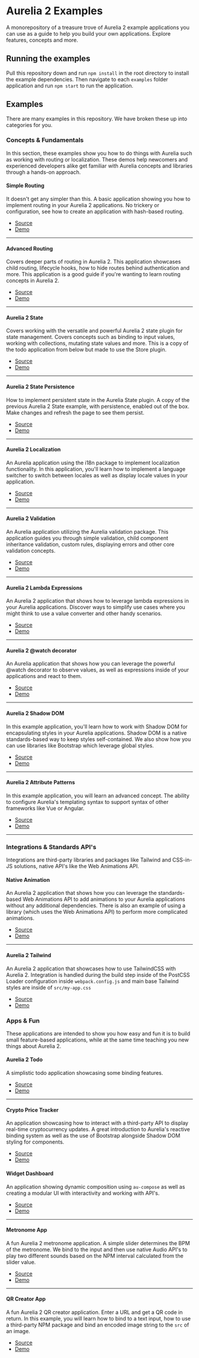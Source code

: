 # Aurelia 2 Examples

A monorepository of a treasure trove of Aurelia 2 example applications you can use as a guide to help you build your own applications. Explore features, concepts and more.

## Running the examples

Pull this repository down and run `npm install` in the root directory to install the example dependencies. Then navigate to each `examples` folder application and run `npm start` to run the application.

## Examples

There are many examples in this repository. We have broken these up into categories for you.
### Concepts & Fundamentals

In this section, these examples show you how to do things with Aurelia such as working with routing or localization. These demos help newcomers and experienced developers alike get familiar with Aurelia concepts and libraries through a hands-on approach.

#### Simple Routing

It doesn't get any simpler than this. A basic application showing you how to implement routing in your Aurelia 2 applications. No trickery or configuration, see how to create an application with hash-based routing.

- [Source](examples/simple-routing) 
- [Demo](https://simple-routing.vercel.app/)

---

#### Advanced Routing

Covers deeper parts of routing in Aurelia 2. This application showcases child routing, lifecycle hooks, how to hide routes behind authentication and more. This application is a good guide if you're wanting to learn routing concepts in Aurelia 2.

- [Source](examples/advanced-routing) 
- [Demo](https://advanced-routing.vercel.app/)

---

#### Aurelia 2 State

Covers working with the versatile and powerful Aurelia 2 state plugin for state management. Covers concepts such as binding to input values, working with collections, mutating state values and more. This is a copy of the todo application from below but made to use the Store plugin.

- [Source](examples/aurelia2-state) 
- [Demo](https://aurelia2-state.vercel.app/)

---

#### Aurelia 2 State Persistence

How to implement persistent state in the Aurelia State plugin. A copy of the previous Aurelia 2 State example, with persistence, enabled out of the box. Make changes and refresh the page to see them persist.

- [Source](examples/aurelia2-state-persistence) 
- [Demo](https://aurelia2-state-persistence.vercel.app/)

---

#### Aurelia 2 Localization

An Aurelia application using the i18n package to implement localization functionality. In this application, you'll learn how to implement a language switcher to switch between locales as well as display locale values in your application.

- [Source](examples/aurelia2-localization) 
- [Demo](https://aurelia2-localization.vercel.app/)

---

#### Aurelia 2 Validation

An Aurelia application utilizing the Aurelia validation package. This application guides you through simple validation, child component inheritance validation, custom rules, displaying errors and other core validation concepts.

- [Source](examples/aurelia2-validation) 
- [Demo](https://aurelia2-validation.vercel.app/)

---

#### Aurelia 2 Lambda Expressions

An Aurelia 2 application that shows how to leverage lambda expressions in your Aurelia applications. Discover ways to simplify use cases where you might think to use a value converter and other handy scenarios.

- [Source](examples/aurelia2-lambda-expressions) 
- [Demo](https://aurelia2-lambda-expressions.vercel.app/)

---

#### Aurelia 2 @watch decorator

An Aurelia application that shows how you can leverage the powerful @watch decorator to observe values, as well as expressions inside of your applications and react to them.

- [Source](examples/using-watch) 
- [Demo](https://using-watch.vercel.app/)

---

#### Aurelia 2 Shadow DOM

In this example application, you'll learn how to work with Shadow DOM for encapsulating styles in your Aurelia applications. Shadow DOM is a native standards-based way to keep styles self-contained. We also show how you can use libraries like Bootstrap which leverage global styles.

- [Source](examples/aurelia2-shadow-dom) 
- [Demo](https://aurelia2-shadow-dom.vercel.app/)

---

#### Aurelia 2 Attribute Patterns

In this example application, you will learn an advanced concept. The ability to configure Aurelia's templating syntax to support syntax of other frameworks like Vue or Angular.

- [Source](examples/aurelia2-attribute-patterns) 
- [Demo](https://aurelia2-attribute-patterns.vercel.app/)

---

### Integrations & Standards API's

Integrations are third-party libraries and packages like Tailwind and CSS-in-JS solutions, native API's like the Web Animations API.

#### Native Animation

An Aurelia 2 application that shows how you can leverage the standards-based Web Animations API to add animations to your Aurelia applications without any additional dependencies. There is also an example of using a library (which uses the Web Animations API) to perform more complicated animations.

- [Source](examples/animation-native)
- [Demo](https://animation-native.vercel.app/)

---

#### Aurelia 2 Tailwind

An Aurelia 2 application that showcases how to use TailwindCSS with Aurelia 2. Integration is handled during the build step inside of the PostCSS Loader configuration inside `webpack.config.js` and main base Tailwind styles are inside of `src/my-app.css`

- [Source](examples/aurelia2-tailwind) 
- [Demo](https://aurelia2-tailwind.vercel.app/)

### Apps & Fun

These applications are intended to show you how easy and fun it is to build small feature-based applications, while at the same time teaching you new things about Aurelia 2.

#### Aurelia 2 Todo

A simplistic todo application showcasing some binding features.

- [Source](examples/aurelia2-todo) 
- [Demo](https://aurelia2-todo.vercel.app/)

---

#### Crypto Price Tracker

An application showcasing how to interact with a third-party API to display real-time cryptocurrency updates. A great introduction to Aurelia's reactive binding system as well as the use of Bootstrap alongside Shadow DOM styling for components.

- [Source](examples/crypto-price-tracker) 
- [Demo](https://aurelia2-crypto-tracker.vercel.app/)

#### Widget Dashboard

An application showing dynamic composition using `au-compose` as well as creating a modular UI with interactivity and working with API's.

- [Source](examples/widget-dashboard) 
- [Demo](https://widget-dashboard.vercel.app/)

---

#### Metronome App

A fun Aurelia 2 metronome application. A simple slider determines the BPM of the metronome. We bind to the input and then use native Audio API's to play two different sounds based on the NPM interval calculated from the slider value.

- [Source](examples/metronome-app) 
- [Demo](https://metronome-app.vercel.app/)

---

#### QR Creator App

A fun Aurelia 2 QR creator application. Enter a URL and get a QR code in return. In this example, you will learn how to bind to a text input, how to use a third-party NPM package and bind an encoded image string to the `src` of an image.

- [Source](examples/qr-creator-app) 
- [Demo](https://qr-creator-app.vercel.app/)